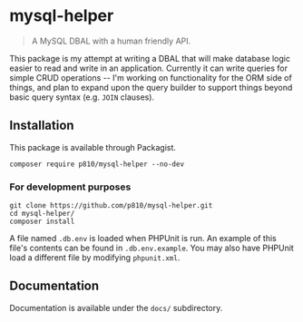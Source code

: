 # mysql-helper
> A MySQL DBAL with a human friendly API.

This package is my attempt at writing a DBAL that will make database logic easier to read and write in an application.
Currently it can write queries for simple CRUD operations -- I'm working on functionality for the ORM side of things,
and plan to expand upon the query builder to support things beyond basic query syntax (e.g. `JOIN` clauses).

## Installation
This package is available through Packagist.

```
composer require p810/mysql-helper --no-dev
```

### For development purposes
```
git clone https://github.com/p810/mysql-helper.git
cd mysql-helper/
composer install
```

A file named `.db.env` is loaded when PHPUnit is run. An example of this file's contents can be found in `.db.env.example`. You may also have PHPUnit load a different file by modifying `phpunit.xml`.

## Documentation
Documentation is available under the `docs/` subdirectory.